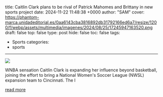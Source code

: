title: Caitlin Clark plans to be rival of Patrick Mahomes and Brittany in new sports project
date: 2024-11-22 11:48:38 +0000
author: "SAM"
cover: https://phantom-marca.unidadeditorial.es/0aa6143cba3816892db31792166ed6a7/resize/1200/f/webp/assets/multimedia/imagenes/2024/08/25/17245947163520.png
draft: false
top: false
type: post
hide: false
toc: false
tags:
  - Sports
categories:
  - sports
---

![](https://phantom-marca.unidadeditorial.es/0aa6143cba3816892db31792166ed6a7/resize/1200/f/webp/assets/multimedia/imagenes/2024/08/25/17245947163520.png)

WNBA sensation Caitlin Clark is expanding her influence beyond basketball, joining the effort to bring a National Women's Soccer League (NWSL) expansion team to Cincinnati. The I

[read more](https://www.marca.com/en/basketball/wnba/indiana-fever/2024/11/22/674069aae2704ec4b48b45aa.html)

